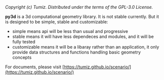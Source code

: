 *Copyright (c) Tumiz. Distributed under the terms of the GPL-3.0 License.*

**py3d** is a 3d computational geometry library. It is not stable currently. But it is designed to be simple, stable and customizable:

* simple means api will be less than usual and progressive
* stable means it will have less dependeces and modules, and it will be fully tested
* customizable means it will be a libaray rather than an application, it only provide data structures and functions handling basic geometry concepts

For documents, please visit [https://tumiz.github.io/scenario/](https://tumiz.github.io/scenario/)
